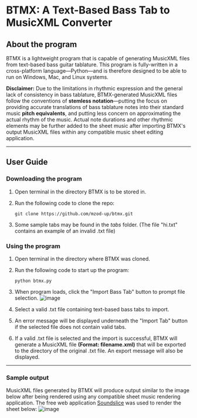 # BTMX: A Text-Based Bass Tab to MusicXML Converter

## About the program

BTMX is a lightweight program that is capable of generating MusicXML files from text-based bass guitar tablature. This program is fully-written in a cross-platform language—Python—and is therefore designed to be able to run on Windows, Mac, and Linux systems.

**Disclaimer:** Due to the limitations in rhythmic expression and the general lack of consistency in bass tablature, BTMX-generated MusicXML files follow the conventions of **stemless notation**—putting the focus on providing accurate translations of bass tablature notes into their standard music **pitch equivalents**, and putting less concern on approximating the actual rhythm of the music. Actual note durations and other rhythmic elements may be further added to the sheet music after importing BTMX's output MusicXML files within any compatible music sheet editing application.

---

## User Guide

### Downloading the program

1.  Open terminal in the directory BTMX is to be stored in.
2.  Run the following code to clone the repo:

    ```
    git clone https://github.com/mzod-up/btmx.git
    ```

3.  Some sample tabs may be found in the _tabs_ folder. (The file "hi.txt" contains an example of an invalid .txt file)

### Using the program

1. Open terminal in the directory where BTMX was cloned.
2. Run the following code to start up the program:

   ```
   python btmx.py
   ```

3. When program loads, click the "Import Bass Tab" button to prompt file selection.
![image](https://github.com/mzod-up/btmx/assets/91300690/67c37150-5049-4057-911a-2765e7509e18)

5. Select a valid .txt file containing text-based bass tabs to import.
6. An error message will be displayed underneath the "Import Tab" button if the selected file does not contain valid tabs.
8. If a valid .txt file is selected and the import is successful, BTMX will generate a MusicXML file **(Format: filename.xml)** that will be exported to the directory of the original .txt file. An export message will also be displayed.

---

### Sample output

MusicXML files generated by BTMX will produce output similar to the image below after being rendered using any compatible sheet music rendering application. The free web application [Soundslice](https://www.soundslice.com) was used to render the sheet below:
![image](https://github.com/mzod-up/btmx/assets/91300690/8320ffde-ba3b-4e0f-82c4-1f9e8c8d945d)
